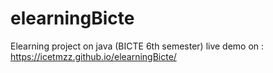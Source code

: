 # elearningBicte
Elearning project on java (BICTE 6th semester)
live demo on : https://icetmzz.github.io/elearningBicte/
